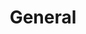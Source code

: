 ---
date created: Monday, December 11th 2023, 5:59:40 pm
date modified: Monday, December 11th 2023, 5:59:43 pm
eleventyNavigation:
  key: General
  parent: Worldbuilding
layout: base.njk
parentpath: "src/garden\\\U0001F310Worldbuilding/Worldbuilding.md"
path: /garden%5C%F0%9F%8C%90Worldbuilding%5CGeneral/
plane: General
title: General
---
